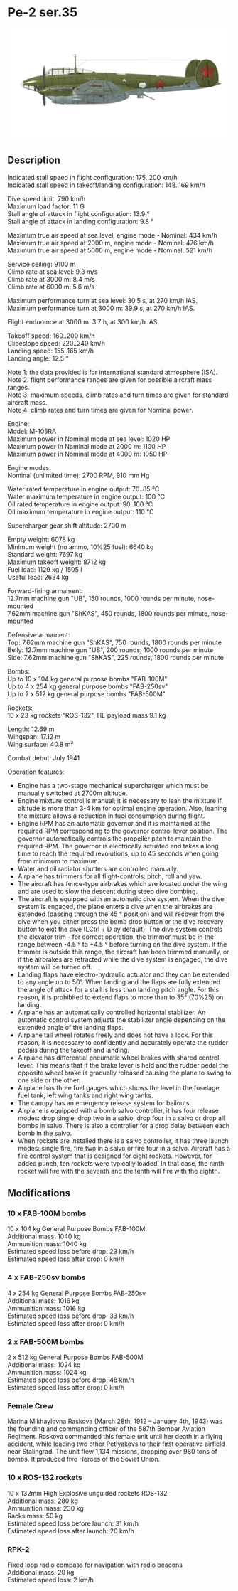 # Pe-2 ser.35  
  
![pe2s35](../images/pe2s35.png)  
  
## Description  
  
Indicated stall speed in flight configuration: 175..200 km/h  
Indicated stall speed in takeoff/landing configuration: 148..169 km/h  
  
Dive speed limit: 790 km/h  
Maximum load factor: 11 G  
Stall angle of attack in flight configuration: 13.9 °  
Stall angle of attack in landing configuration: 9.8 °  
  
Maximum true air speed at sea level, engine mode - Nominal: 434 km/h  
Maximum true air speed at 2000 m, engine mode - Nominal: 476 km/h  
Maximum true air speed at 5000 m, engine mode - Nominal: 521 km/h  
  
Service ceiling: 9100 m  
Climb rate at sea level: 9.3 m/s  
Climb rate at 3000 m: 8.4 m/s  
Climb rate at 6000 m: 5.6 m/s  
  
Maximum performance turn at sea level: 30.5 s, at 270 km/h IAS.  
Maximum performance turn at 3000 m: 39.9 s, at 270 km/h IAS.  
  
Flight endurance at 3000 m: 3.7 h, at 300 km/h IAS.  
  
Takeoff speed: 160..200 km/h  
Glideslope speed: 220..240 km/h  
Landing speed: 155..165 km/h  
Landing angle: 12.5 °  
  
Note 1: the data provided is for international standard atmosphere (ISA).  
Note 2: flight performance ranges are given for possible aircraft mass ranges.  
Note 3: maximum speeds, climb rates and turn times are given for standard aircraft mass.  
Note 4: climb rates and turn times are given for Nominal power.  
  
Engine:  
Model: M-105RA  
Maximum power in Nominal mode at sea level: 1020 HP  
Maximum power in Nominal mode at 2000 m: 1100 HP  
Maximum power in Nominal mode at 4000 m: 1050 HP  
  
Engine modes:  
Nominal (unlimited time): 2700 RPM, 910 mm Hg  
  
Water rated temperature in engine output: 70..85 °C  
Water maximum temperature in engine output: 100 °C  
Oil rated temperature in engine output: 90..100 °C  
Oil maximum temperature in engine output: 110 °C  
  
Supercharger gear shift altitude: 2700 m  
  
Empty weight: 6078 kg  
Minimum weight (no ammo, 10%25 fuel): 6640 kg  
Standard weight: 7697 kg  
Maximum takeoff weight: 8712 kg  
Fuel load: 1129 kg / 1505 l  
Useful load: 2634 kg  
  
Forward-firing armament:  
12.7mm machine gun "UB", 150 rounds, 1000 rounds per minute, nose-mounted  
7.62mm machine gun "ShKAS", 450 rounds, 1800 rounds per minute, nose-mounted  
  
Defensive armament:  
Top: 7.62mm machine gun "ShKAS", 750 rounds, 1800 rounds per minute  
Belly: 12.7mm machine gun "UB", 200 rounds, 1000 rounds per minute  
Side: 7.62mm machine gun "ShKAS", 225 rounds, 1800 rounds per minute  
  
Bombs:  
Up to 10 x 104 kg general purpose bombs "FAB-100M"  
Up to 4 x 254 kg general purpose bombs "FAB-250sv"  
Up to 2 x 512 kg general purpose bombs "FAB-500M"  
  
Rockets:  
10 x 23 kg rockets "ROS-132", HE payload mass 9.1 kg  
  
Length: 12.69 m  
Wingspan: 17.12 m  
Wing surface: 40.8 m²  
  
Combat debut: July 1941  
  
Operation features:  
- Engine has a two-stage mechanical supercharger which must be manually switched at 2700m altitude.  
- Engine mixture control is manual; it is necessary to lean the mixture if altitude is more than 3-4 km for optimal engine operation. Also, leaning the mixture allows a reduction in fuel consumption during flight.  
- Engine RPM has an automatic governor and it is maintained at the required RPM corresponding to the governor control lever position. The governor automatically controls the propeller pitch to maintain the required RPM. The governor is electrically actuated and takes a long time to reach the required revolutions, up to 45 seconds when going from minimum to maximum.  
- Water and oil radiator shutters are controlled manually.  
- Airplane has trimmers for all flight-controls: pitch, roll and yaw.  
- The aircraft has fence-type airbrakes which are located under the wing and are used to slow the descent during steep dive bombing.  
- The aircraft is equipped with an automatic dive system. When the dive system is engaged, the plane enters a dive when the airbrakes are extended (passing through the 45 ° position) and will recover from the dive when you either press the bomb drop button or the dive recovery button to exit the dive (LCtrl + D by default). The dive system controls the elevator trim - for correct operation, the trimmer must be in the range between -4.5 ° to +4.5 ° before turning on the dive system. If the trimmer is outside this range, the aircraft has been trimmed manually, or if the airbrakes are retracted while the dive system is engaged, the dive system will be turned off.  
- Landing flaps have electro-hydraulic actuator and they can be extended to any angle up to 50°. When landing and the flaps are fully extended the angle of attack for a stall is less than landing pitch angle. For this reason, it is prohibited to extend flaps to more than to 35° (70%25) on landing.  
- Airplane has an automatically controlled horizontal stabilizer. An automatic control system adjusts the stabilizer angle depending on the extended angle of the landing flaps.  
- Airplane tail wheel rotates freely and does not have a lock. For this reason, it is necessary to confidently and accurately operate the rudder pedals during the takeoff and landing.  
- Airplane has differential pneumatic wheel brakes with shared control lever. This means that if the brake lever is held and the rudder pedal the opposite wheel brake is gradually released causing the plane to swing to one side or the other.  
- Airplane has three fuel gauges which shows the level in the fuselage fuel tank, left wing tanks and right wing tanks.  
- The canopy has an emergency release system for bailouts.  
- Airplane is equipped with a bomb salvo controller, it has four release modes: drop single, drop two in a salvo, drop four in a salvo or drop all bombs in salvo. There is also a controller for a drop delay between each bomb in the salvo.  
- When rockets are installed there is a salvo controller, it has three launch modes: single fire, fire two in a salvo or fire four in a salvo. Aircraft has a fire control system that is designed for eight rockets. However, for added punch, ten rockets were typically loaded. In that case, the ninth rocket will fire with the seventh and the tenth will fire with the eighth.  
  
## Modifications  
  
  
### 10 x FAB-100M bombs  
  
10 x 104 kg General Purpose Bombs FAB-100M  
Additional mass: 1040 kg  
Ammunition mass: 1040 kg  
Estimated speed loss before drop: 23 km/h  
Estimated speed loss after drop: 0 km/h  
  
### 4 x FAB-250sv bombs  
  
4 x 254 kg General Purpose Bombs FAB-250sv  
Additional mass: 1016 kg  
Ammunition mass: 1016 kg  
Estimated speed loss before drop: 33 km/h  
Estimated speed loss after drop: 0 km/h  
  
### 2 x FAB-500M bombs  
  
2 x 512 kg General Purpose Bombs FAB-500M  
Additional mass: 1024 kg  
Ammunition mass: 1024 kg  
Estimated speed loss before drop: 48 km/h  
Estimated speed loss after drop: 0 km/h  
  
### Female Crew  
  
Marina Mikhaylovna Raskova (March 28th, 1912 – January 4th, 1943) was the founding and commanding officer of the 587th Bomber Aviation Regiment. Raskova commanded this female unit until her death in a flying accident, while leading two other Petlyakovs to their first operative airfield near Stalingrad. The unit flew 1,134 missions, dropping over 980 tons of bombs. It produced five Heroes of the Soviet Union.  ﻿
  
### 10 x ROS-132 rockets  
  
10 x 132mm High Explosive unguided rockets ROS-132  
Additional mass: 280 kg  
Ammunition mass: 230 kg  
Racks mass: 50 kg  
Estimated speed loss before launch: 31 km/h  
Estimated speed loss after launch: 20 km/h  
  
### RPK-2  
  
Fixed loop radio compass for navigation with radio beacons  
Additional mass: 20 kg  
Estimated speed loss: 2 km/h  